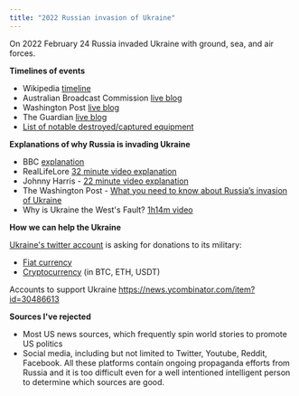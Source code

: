 ```yaml
---
title: "2022 Russian invasion of Ukraine"
---
```


On 2022 February 24 Russia invaded Ukraine with ground, sea, and air forces.

**Timelines of events**
- Wikipedia [timeline](https://en.m.wikipedia.org/wiki/Timeline_of_the_2022_Russian_invasion_of_Ukraine)
- Australian Broadcast Commission [live blog](https://www.abc.net.au/news/2022-02-28/russia-ukraine-invasion-putin-zelenskyy-nuclear/100866616)
- Washington Post [live blog](https://www.washingtonpost.com/world/2022/02/27/russia-ukraine-war-kyiv-news/)
- The Guardian [live blog](https://www.theguardian.com/world/live/2022/feb/27/russia-ukraine-latest-news-missile-strikes-on-oil-facilities-reported-as-some-russian-banks-cut-off-from-swift-system-live?filterKeyEvents=false&page=with:block-621bfbf18f0873d0384b2886#block-621bfbf18f0873d0384b2886)
- [List of notable destroyed/captured equipment](https://www.oryxspioenkop.com/2022/02/attack-on-europe-documenting-equipment.html)

**Explanations of why Russia is invading Ukraine**

- BBC [explanation](https://www.bbc.com/news/world-europe-56720589) 
- RealLifeLore [32 minute video explanation](https://www.youtube.com/watch?v=If61baWF4GE&feature=emb_title)
- Johnny Harris - [22 minute video explanation](https://www.youtube.com/watch?v=LJNtfyq3TDE) 
- The Washington Post - [What you need to know about Russia’s invasion of Ukraine](https://www.washingtonpost.com/world/2021/12/07/russia-ukraine-biden-putin-call/?utm_content=ukraine-faq&=)
- Why is Ukraine the West's Fault? [1h14m video](https://youtu.be/JrMiSQAGOS4)

**How we can help the Ukraine**

[Ukraine's twitter account](https://twitter.com/Ukraine) is asking for donations to its military:
- [Fiat currency](https://twitter.com/Ukraine/status/1497294840110977024)
- [Cryptocurrency](https://twitter.com/Ukraine/status/1497594592438497282) (in BTC, ETH, USDT)


Accounts to support Ukraine
https://news.ycombinator.com/item?id=30486613

**Sources I've rejected**
- Most US news sources, which frequently spin world stories to promote US politics
- Social media, including but not limited to Twitter, Youtube, Reddit, Facebook. All these platforms contain ongoing propaganda efforts from Russia and it is too difficult even for a well intentioned intelligent person to determine which sources are good. 